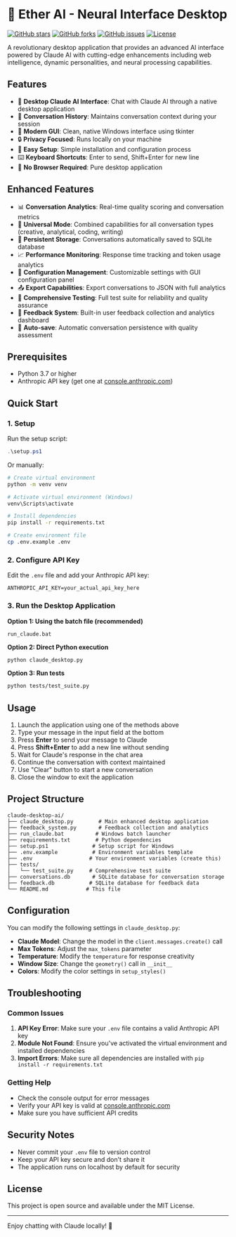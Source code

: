 # 🚀 Ether AI - Neural Interface Desktop

[![GitHub stars](https://img.shields.io/github/stars/mrfox112/claude-desktop-ai?style=for-the-badge&logo=github&color=gold)](https://github.com/mrfox112/claude-desktop-ai/stargazers)
[![GitHub forks](https://img.shields.io/github/forks/mrfox112/claude-desktop-ai?style=for-the-badge&logo=github&color=blue)](https://github.com/mrfox112/claude-desktop-ai/network)
[![GitHub issues](https://img.shields.io/github/issues/mrfox112/claude-desktop-ai?style=for-the-badge&logo=github&color=red)](https://github.com/mrfox112/claude-desktop-ai/issues)
[![License](https://img.shields.io/github/license/mrfox112/claude-desktop-ai?style=for-the-badge&color=green)](LICENSE)

A revolutionary desktop application that provides an advanced AI interface powered by Claude AI with cutting-edge enhancements including web intelligence, dynamic personalities, and neural processing capabilities.

## Features

- 🤖 **Desktop Claude AI Interface**: Chat with Claude AI through a native desktop application
- 💬 **Conversation History**: Maintains conversation context during your session
- 🎨 **Modern GUI**: Clean, native Windows interface using tkinter
- 🔒 **Privacy Focused**: Runs locally on your machine
- 🚀 **Easy Setup**: Simple installation and configuration process
- ⌨️ **Keyboard Shortcuts**: Enter to send, Shift+Enter for new line
- 💾 **No Browser Required**: Pure desktop application

## Enhanced Features

- 📊 **Conversation Analytics**: Real-time quality scoring and conversation metrics
- 🎯 **Universal Mode**: Combined capabilities for all conversation types (creative, analytical, coding, writing)
- 💾 **Persistent Storage**: Conversations automatically saved to SQLite database
- 📈 **Performance Monitoring**: Response time tracking and token usage analytics
- 🔧 **Configuration Management**: Customizable settings with GUI configuration panel
- 📤 **Export Capabilities**: Export conversations to JSON with full analytics
- 🧪 **Comprehensive Testing**: Full test suite for reliability and quality assurance
- 📝 **Feedback System**: Built-in user feedback collection and analytics dashboard
- 🔄 **Auto-save**: Automatic conversation persistence with quality assessment

## Prerequisites

- Python 3.7 or higher
- Anthropic API key (get one at [console.anthropic.com](https://console.anthropic.com/))

## Quick Start

### 1. Setup

Run the setup script:
```powershell
.\setup.ps1
```

Or manually:
```bash
# Create virtual environment
python -m venv venv

# Activate virtual environment (Windows)
venv\Scripts\activate

# Install dependencies
pip install -r requirements.txt

# Create environment file
cp .env.example .env
```

### 2. Configure API Key

Edit the `.env` file and add your Anthropic API key:
```
ANTHROPIC_API_KEY=your_actual_api_key_here
```

### 3. Run the Desktop Application

**Option 1: Using the batch file (recommended)**
```batch
run_claude.bat
```

**Option 2: Direct Python execution**
```bash
python claude_desktop.py
```

**Option 3: Run tests**
```bash
python tests/test_suite.py
```

## Usage

1. Launch the application using one of the methods above
2. Type your message in the input field at the bottom
3. Press **Enter** to send your message to Claude
4. Press **Shift+Enter** to add a new line without sending
5. Wait for Claude's response in the chat area
6. Continue the conversation with context maintained
7. Use "Clear" button to start a new conversation
8. Close the window to exit the application

## Project Structure

```
claude-desktop-ai/
├── claude_desktop.py        # Main enhanced desktop application
├── feedback_system.py       # Feedback collection and analytics
├── run_claude.bat          # Windows batch launcher
├── requirements.txt        # Python dependencies
├── setup.ps1              # Setup script for Windows
├── .env.example           # Environment variables template
├── .env                  # Your environment variables (create this)
├── tests/
│   └── test_suite.py     # Comprehensive test suite
├── conversations.db       # SQLite database for conversation storage
├── feedback.db           # SQLite database for feedback data
└── README.md            # This file
```

## Configuration

You can modify the following settings in `claude_desktop.py`:

- **Claude Model**: Change the model in the `client.messages.create()` call
- **Max Tokens**: Adjust the `max_tokens` parameter
- **Temperature**: Modify the `temperature` for response creativity
- **Window Size**: Change the `geometry()` call in `__init__`
- **Colors**: Modify the color settings in `setup_styles()`

## Troubleshooting

### Common Issues

1. **API Key Error**: Make sure your `.env` file contains a valid Anthropic API key
2. **Module Not Found**: Ensure you've activated the virtual environment and installed dependencies
3. **Import Errors**: Make sure all dependencies are installed with `pip install -r requirements.txt`

### Getting Help

- Check the console output for error messages
- Verify your API key is valid at [console.anthropic.com](https://console.anthropic.com/)
- Make sure you have sufficient API credits

## Security Notes

- Never commit your `.env` file to version control
- Keep your API key secure and don't share it
- The application runs on localhost by default for security

## License

This project is open source and available under the MIT License.

---

Enjoy chatting with Claude locally! 🚀
